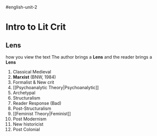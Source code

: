 #english-unit-2
# Intro to Lit Crit
## Lens
how you view the text
The author brings a **Lens** and the reader brings a **Lens**
1. Classical Medieval
2. **Marxist** (BNW, 1984)
3. Formalist & New crit
4. [[Psychoanalytic Theory|Psychoanalytic]]
5. Archetypal
6. Structuralism
7. Reader Response (Bad)
8. Post-Structuralism
9. [[Feminist Theory|Feminist]]
10. Post Modernism
11. New historicist
12. Post Colonial